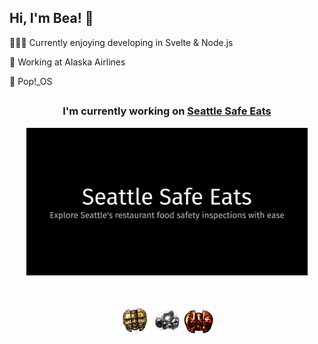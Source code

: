 <h2>Hi, I'm Bea! 🐝</h2>

👩🏼‍💻 Currently enjoying developing in Svelte & Node.js

🛫 Working at Alaska Airlines

🐧 Pop!_OS

<h2> </h2>

<div align=center>
  <h3>I'm currently working on <a href="https://seattlesafeeats.com">Seattle Safe Eats</a></h3>
</div>

<div align=center>
   <a href="https://seattlesafeeats.com">
    <img src="https://github.com/ArcherScript/sea-safe-eats/blob/main/static/og-undefined.png?raw=true" width="450" />
  </a>
</div>

<h2> </h2>
<br />

<div align=center>
  <a href="https://x.com/archer_script"><img src="https://github.com/ArcherScript/ArcherScript/blob/main/assets/chaos.png?raw=true" /></a>
  <a href="https://linkedin.com/in/beaarcher"><img src="https://github.com/ArcherScript/ArcherScript/blob/main/assets/regret.png?raw=true" /></a>
  <a href="https://a4r.dev"><img src="https://github.com/ArcherScript/ArcherScript/blob/main/assets/corrupt.png?raw=true" /></a>
</div>

<!--
<div align=center>
  <a href="https://a4r.dev">
  <img src="https://github.com/ArcherScript/ArcherScript/blob/main/assets/hh.png?raw=true" />
  </a>
</div>
-->
